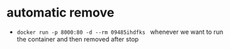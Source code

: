 # automatic remove 

- `docker run -p 8000:80 -d --rm 09485ihdfks ` whenever we want to run the container and then removed after stop